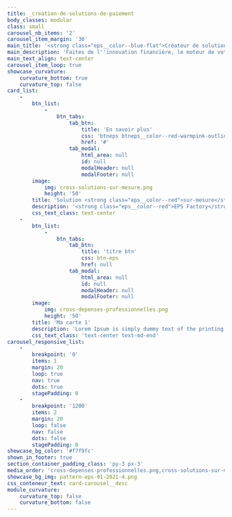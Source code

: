 ```yaml
---
title: _creation-de-solutions-de-paiement
body_classes: modular
class: small
carousel_nb_items: '2'
carousel_item_margin: '30'
main_title: '<strong class="eps__color--blue-flat">Créateur de solutions</strong> de paiement'
main_description: 'Faites de l''innovation financière, le moteur de votre croissance'
main_text_align: text-center
carousel_item_loop: true
showcase_curvature:
    curvature_bottom: true
    curvature_top: false
card_list:
    -
        btn_list:
            -
                btn_tabs:
                    tab_btn:
                        title: 'En savoir plus'
                        css: 'btneps btneps__color--red-warmpink-outline'
                        href: '#'
                    tab_modal:
                        html_area: null
                        id: null
                        modalHeader: null
                        modalFooter: null
        image:
            img: cross-solutions-sur-mesure.png
            height: '50'
        title: 'Solution <strong class="eps__color--red">sur-mesure</strong>'
        description: '<strong class="eps__color--red">EPS Factory</strong> : votre solution personnalisée et à votre image'
        css_text_class: text-center
    -
        btn_list:
            -
                btn_tabs:
                    tab_btn:
                        title: 'titre btn'
                        css: btn-eps
                        href: null
                    tab_modal:
                        html_area: null
                        id: null
                        modalHeader: null
                        modalFooter: null
        image:
            img: cross-depenses-professionnelles.png
            height: '50'
        title: 'Ma carte 1'
        description: 'Lorem Ipsum is simply dummy text of the printing and typesetting industry. Lorem Ipsum has been the industry''s standard dummy text ever since the 1500s, when an unknown printer took a galley of type and scrambled it to make a type specimen book. It has survived not only five centuries, but also the leap into electronic typesetting, remaining essentially'
        css_text_class: 'text-center text-md-end'
carousel_responsive_list:
    -
        breakpoint: '0'
        items: 1
        margin: 20
        loop: true
        nav: true
        dots: true
        stagePadding: 0
    -
        breakpoint: '1200'
        items: 2
        margin: 20
        loop: false
        nav: false
        dots: false
        stagePadding: 0
showcase_bg_color: '#f7f9fc'
shown_in_footer: true
section_container_padding_class: 'py-3 px-3'
media_order: 'cross-depenses-professionnelles.png,cross-solutions-sur-mesure.png,pattern-eps-01-2021-4.png'
showcase_bg_img: pattern-eps-01-2021-4.png
css_conteneur_text: card-carousel__desc
module_curvature:
    curvature_top: false
    curvature_bottom: false
---
```


